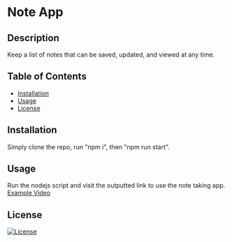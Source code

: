 # Note App

## Description

Keep a list of notes that can be saved, updated, and viewed at any time.

## Table of Contents

- [Installation](#installation)
- [Usage](#usage)
- [License](#license)

## Installation

Simply clone the repo, run "npm i", then "npm run start".

## Usage

Run the nodejs script and visit the outputted link to use the note taking app.
[Example Video](https://youtu.be/Zk7EyRjkVGw)

## License

[![License](https://img.shields.io/badge/License-MIT-yellow.svg)](http://opensource.org/licenses/MIT)
